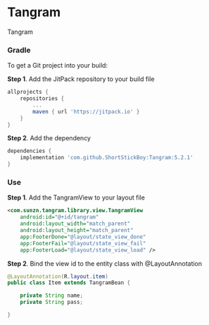 # Tangram
Tangram

### Gradle

To get a Git project into your build:

**Step 1**. Add the JitPack repository to your build file

```groovy
allprojects {
    repositories {
        ...
        maven { url 'https://jitpack.io' }
    }
}
```

**Step 2**. Add the dependency

```groovy
dependencies {
    implementation 'com.github.ShortStickBoy:Tangram:5.2.1'
}
```

### Use

**Step 1**. Add the TangramView to your layout file

```xml
<com.sunzn.tangram.library.view.TangramView
    android:id="@+id/tangram"
    android:layout_width="match_parent"
    android:layout_height="match_parent"
    app:FooterDone="@layout/state_view_done"
    app:FooterFail="@layout/state_view_fail"
    app:FooterLoad="@layout/state_view_load" />
```

**Step 2**. Bind the view id to the entity class with @LayoutAnnotation

```java
@LayoutAnnotation(R.layout.item)
public class Item extends TangramBean {

    private String name;
    private String pass;

}
```